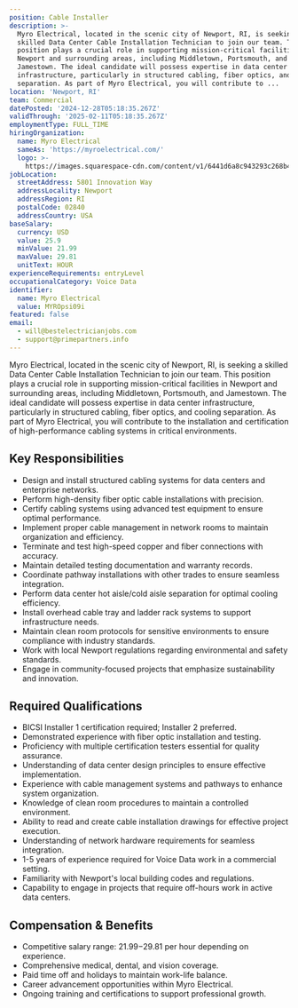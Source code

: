 ```yaml
---
position: Cable Installer
description: >-
  Myro Electrical, located in the scenic city of Newport, RI, is seeking a
  skilled Data Center Cable Installation Technician to join our team. This
  position plays a crucial role in supporting mission-critical facilities in
  Newport and surrounding areas, including Middletown, Portsmouth, and
  Jamestown. The ideal candidate will possess expertise in data center
  infrastructure, particularly in structured cabling, fiber optics, and cooling
  separation. As part of Myro Electrical, you will contribute to ...
location: 'Newport, RI'
team: Commercial
datePosted: '2024-12-28T05:18:35.267Z'
validThrough: '2025-02-11T05:18:35.267Z'
employmentType: FULL_TIME
hiringOrganization:
  name: Myro Electrical
  sameAs: 'https://myroelectrical.com/'
  logo: >-
    https://images.squarespace-cdn.com/content/v1/6441d6a8c943293c268b4359/7b2478ca-3514-499f-80c1-3a92bb142f0c/curve__1_-removebg-preview.png?format=1500w
jobLocation:
  streetAddress: 5801 Innovation Way
  addressLocality: Newport
  addressRegion: RI
  postalCode: 02840
  addressCountry: USA
baseSalary:
  currency: USD
  value: 25.9
  minValue: 21.99
  maxValue: 29.81
  unitText: HOUR
experienceRequirements: entryLevel
occupationalCategory: Voice Data
identifier:
  name: Myro Electrical
  value: MYROpsi09i
featured: false
email:
  - will@bestelectricianjobs.com
  - support@primepartners.info
---
```




Myro Electrical, located in the scenic city of Newport, RI, is seeking a skilled Data Center Cable Installation Technician to join our team. This position plays a crucial role in supporting mission-critical facilities in Newport and surrounding areas, including Middletown, Portsmouth, and Jamestown. The ideal candidate will possess expertise in data center infrastructure, particularly in structured cabling, fiber optics, and cooling separation. As part of Myro Electrical, you will contribute to the installation and certification of high-performance cabling systems in critical environments.

## Key Responsibilities

- Design and install structured cabling systems for data centers and enterprise networks.
- Perform high-density fiber optic cable installations with precision.
- Certify cabling systems using advanced test equipment to ensure optimal performance.
- Implement proper cable management in network rooms to maintain organization and efficiency.
- Terminate and test high-speed copper and fiber connections with accuracy.
- Maintain detailed testing documentation and warranty records.
- Coordinate pathway installations with other trades to ensure seamless integration.
- Perform data center hot aisle/cold aisle separation for optimal cooling efficiency.
- Install overhead cable tray and ladder rack systems to support infrastructure needs.
- Maintain clean room protocols for sensitive environments to ensure compliance with industry standards.
- Work with local Newport regulations regarding environmental and safety standards.
- Engage in community-focused projects that emphasize sustainability and innovation.

## Required Qualifications

- BICSI Installer 1 certification required; Installer 2 preferred.
- Demonstrated experience with fiber optic installation and testing.
- Proficiency with multiple certification testers essential for quality assurance.
- Understanding of data center design principles to ensure effective implementation.
- Experience with cable management systems and pathways to enhance system organization.
- Knowledge of clean room procedures to maintain a controlled environment.
- Ability to read and create cable installation drawings for effective project execution.
- Understanding of network hardware requirements for seamless integration.
- 1-5 years of experience required for Voice Data work in a commercial setting.
- Familiarity with Newport's local building codes and regulations.
- Capability to engage in projects that require off-hours work in active data centers.

## Compensation & Benefits

- Competitive salary range: $21.99-$29.81 per hour depending on experience.
- Comprehensive medical, dental, and vision coverage.
- Paid time off and holidays to maintain work-life balance.
- Career advancement opportunities within Myro Electrical.
- Ongoing training and certifications to support professional growth.
